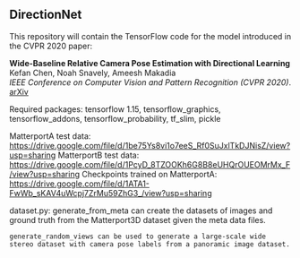 ## DirectionNet

This repository will contain the TensorFlow code for the model introduced in the CVPR 2020 paper:

**Wide-Baseline Relative Camera Pose Estimation with Directional Learning** \
Kefan Chen, Noah Snavely, Ameesh Makadia \
*IEEE Conference on Computer Vision and Pattern Recognition (CVPR 2020)*. \
[arXiv](https://arxiv.org/abs/2106.03336)


Required packages: tensorflow 1.15, tensorflow_graphics, tensorflow_addons, tensorflow_probability, tf_slim, pickle

MatterportA test data: https://drive.google.com/file/d/1be75Ys8vi1o7eeS_Rf0SuJxlTkDJNisZ/view?usp=sharing
MatterportB test data: https://drive.google.com/file/d/1PcyD_8TZOOKh6G8B8eUHQrOUEOMrMx_F/view?usp=sharing
Checkpoints trained on MatterportA: https://drive.google.com/file/d/1ATA1-FwWb_sKAV4uWcpj7ZrMu59ZhG3_/view?usp=sharing

dataset.py:
	generate_from_meta can create the datasets of images and ground truth from the Matterport3D dataset given the meta data files.

	generate_random_views can be used to generate a large-scale wide stereo dataset with camera pose labels from a panoramic image dataset.
